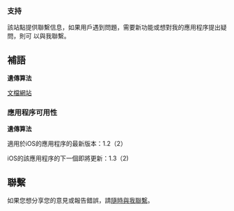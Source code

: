 ### 支持

該站點提供聯繫信息，如果用戶遇到問題，需要新功能或想對我的應用程序提出疑問，則可
以與我聯繫。

## 補語

**遺傳算法**

[文檔網站](https://www.taketechease.com/optfinder/genetic-algorithms.html)

### 應用程序可用性

**遺傳算法**

適用於iOS的應用程序的最新版本：1.2（2）

iOS的該應用程序的下一個即將更新：1.3（2)

## 聯繫
如果您想分享您的意見或報告錯誤，請[隨時與我聯繫](mailto:i.d.kosinska@gmail.com)。
